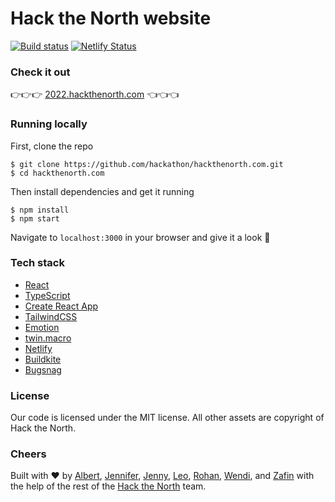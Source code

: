 # Hack the North website

[![Build status](https://badge.buildkite.com/e0b3634fe73c0173056e76fc7c7c22626524d5811c699e1c1f.svg?branch=release)](https://buildkite.com/hack-the-north/hack-the-north-website) [![Netlify Status](https://api.netlify.com/api/v1/badges/f47627a9-5c63-49d2-a3c2-03399ef48964/deploy-status)](https://app.netlify.com/sites/hackthenorth/deploys)

### Check it out

👉👉👉 [2022.hackthenorth.com](https://2022.hackthenorth.com/) 👈👈👈

### Running locally

First, clone the repo

```
$ git clone https://github.com/hackathon/hackthenorth.com.git
$ cd hackthenorth.com
```

Then install dependencies and get it running

```
$ npm install
$ npm start
```

Navigate to `localhost:3000` in your browser and give it a look 👀

### Tech stack

- [React](https://reactjs.org/)
- [TypeScript](https://www.typescriptlang.org/)
- [Create React App](https://github.com/facebook/create-react-app/)
- [TailwindCSS](https://tailwindcss.com/)
- [Emotion](https://emotion.sh/docs/introduction)
- [twin.macro](https://github.com/ben-rogerson/twin.macro)
- [Netlify](https://www.netlify.com/)
- [Buildkite](https://buildkite.com)
- [Bugsnag](https://www.bugsnag.com)

### License

Our code is licensed under the MIT license. All other assets are copyright of Hack the North.

### Cheers

Built with ❤️ by [Albert](https://github.com/albertlai341), [Jennifer](https://github.com/jennifer-lu), [Jenny](https://github.com/jenny-chen), [Leo](https://github.com/ZhongchiLeoLi), [Rohan](https://github.com/rohanrav), [Wendi](https://github.com/wendi-yu), and [Zafin](https://github.com/zafin-hassan) with the help of the rest of the [Hack the North](https://github.com/orgs/hackathon/people) team.
